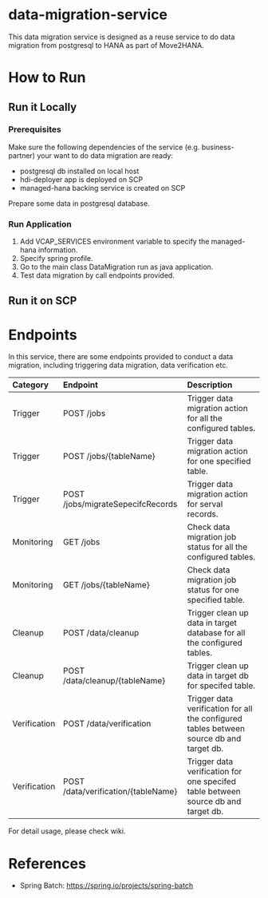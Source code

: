 # data-migration-service

This data migration service is designed as a reuse service to do data migration from postgresql to HANA as part of Move2HANA.


# How to Run

## Run it Locally

### Prerequisites

Make sure the following dependencies of the service (e.g. business-partner) your want to do data migration are ready:
* postgresql db installed on local host
* hdi-deployer app is deployed on SCP
* managed-hana backing service is created on SCP

Prepare some data in postgresql database.

### Run Application

1. Add VCAP_SERVICES environment variable to specify the managed-hana information.
2. Specify spring profile.
3. Go to the main class DataMigration run as java application.
4. Test data migration by call endpoints provided.

## Run it on SCP



# Endpoints
In this service, there are some endpoints provided to conduct a data migration, including triggering data migration, data verification etc.

|Category|Endpoint|Description|
|:-------------|:-------------|:-------------|
| Trigger | POST /jobs | Trigger data migration action for all the configured tables. |
| Trigger | POST /jobs/{tableName} | Trigger data migration action for one specified table. |
| Trigger | POST /jobs/migrateSepecifcRecords | Trigger data migration action for serval records. |
| Monitoring | GET /jobs | Check data migration job status for all the configured tables. |
| Monitoring | GET /jobs/{tableName} | Check data migration job status for one specified table. |
| Cleanup | POST /data/cleanup | Trigger clean up data in target database for all the configured tables. |
| Cleanup | POST /data/cleanup/{tableName} | Trigger clean up data in target db for specifed table. |
| Verification | POST /data/verification | Trigger data verification for all the configured tables between source db and target db. |
| Verification | POST /data/verification/{tableName} | Trigger data verification for one specifed table between source db and target db. |

For detail usage, please check wiki.

# References
* Spring Batch: https://spring.io/projects/spring-batch
